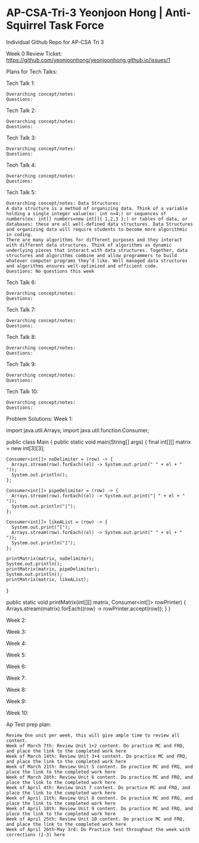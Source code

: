 # AP-CSA-Tri-3 Yeonjoon Hong | Anti-Squirrel Task Force
Individual Github Repo for AP-CSA Tri 3

Week 0 Review Ticket:
https://github.com/yeonjoonhong/yeonjoonhong.github.io/issues/1

Plans for Tech Talks:

Tech Talk 1: 

    Overarching concept/notes:
    Questions:

Tech Talk 2:

    Overarching concept/notes:
    Questions:

Tech Talk 3:

    Overarching concept/notes:
    Questions:

Tech Talk 4:

    Overarching concept/notes:
    Questions:

Tech Talk 5:

    Overarching concept/notes: Data Structures:
    A data structure is a method of organizing data. Think of a variable holding a single integer value(ex: int n=4;) or sequences of numbers(ex: int[] numbers=new int[]{ 1,2,3 };) or tables of data, or databases: these are all well-defined data structures. Data Structures and organizing data will require students to become more algorithmic in coding.
    There are many algorithms for different purposes and they interact with different data structures. Think of algorithms as dynamic underlying pieces that interact with data structures. Together, data structures and algorithms combine and allow programmers to build whatever computer programs they’d like. Well managed data structures and algorithms ensures well-optimized and efficient code.
    Questions: No questions this week

Tech Talk 6:

    Overarching concept/notes:
    Questions:

Tech Talk 7:

    Overarching concept/notes:
    Questions:

Tech Talk 8:

    Overarching concept/notes:
    Questions:

Tech Talk 9:

    Overarching concept/notes:
    Questions:

Tech Talk 10:

    Overarching concept/notes:
    Questions:

Problem Solutions: Week 1:

import java.util.Arrays;
import java.util.function.Consumer;

public class Main {
  public static void main(String[] args) {
    final int[][] matrix = new int[3][3];

    Consumer<int[]> noDelimiter = (row) -> {
      Arrays.stream(row).forEach((el) -> System.out.print(" " + el + " "));
      System.out.println();
    };

    Consumer<int[]> pipeDelimiter = (row) -> {
      Arrays.stream(row).forEach((el) -> System.out.print("| " + el + " "));
      System.out.println("|");
    };

    Consumer<int[]> likeAList = (row) -> {
      System.out.print("[");
      Arrays.stream(row).forEach((el) -> System.out.print(" " + el + " "));
      System.out.println("]");
    };

    printMatrix(matrix, noDelimiter);
    System.out.println();
    printMatrix(matrix, pipeDelimiter);
    System.out.println();
    printMatrix(matrix, likeAList);
  }

  public static void printMatrix(int[][] matrix, Consumer<int[]> rowPrinter) {
    Arrays.stream(matrix).forEach((row) -> rowPrinter.accept(row));
  }
}

Week 2:

Week 3:

Week 4:

Week 5:

Week 6:

Week 7:

Week 8:

Week 9:

Week 10:

Ap Test prep plan:

    Review One unit per week, this will give ample time to review all content.
    Week of March 7th: Review Unit 1+2 content. Do practice MC and FRQ, and place the link to the completed work here
    Week of March 14th: Review Unit 3+4 content. Do practice MC and FRQ, and place the link to the completed work here
    Week of March 21th: Review Unit 5 content. Do practice MC and FRQ, and place the link to the completed work here
    Week of March 28th: Review Unit 6 content. Do practice MC and FRQ, and place the link to the completed work here
    Week of April 4th: Review Unit 7 content. Do practice MC and FRQ, and place the link to the completed work here
    Week of April 11th: Review Unit 8 content. Do practice MC and FRQ, and place the link to the completed work here
    Week of April 18th: Review Unit 9 content. Do practice MC and FRQ, and place the link to the completed work here
    Week of April 25th: Review Unit 10 content. Do practice MC and FRQ, and place the link to the completed work here
    Week of April 26th-May 3rd: Do Practice test throughout the week with corrections (2-3) here
